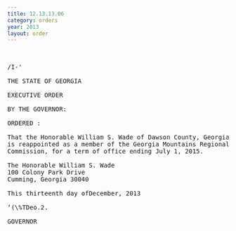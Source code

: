 ```yaml
---
title: 12.13.13.06
category: orders
year: 2013
layout: order
---
```


<pre> 

/I-'

THE STATE OF GEORGIA

EXECUTIVE ORDER

BY THE GOVERNOR:

ORDERED :

That the Honorable William S. Wade of Dawson County, Georgia,
is reappointed as a member of the Georgia Mountains Regional
Commission, for a term of office ending July 1, 2015.

The Honorable William S. Wade
100 Colony Park Drive
Cumming, Georgia 30040

This thirteenth day ofDecember, 2013

‘(\%TDeo.2.

GOVERNOR

</pre>
